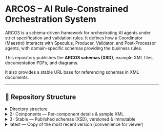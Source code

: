 # ARCOS – AI Rule-Constrained Orchestration System

ARCOS is a schema-driven framework for orchestrating AI agents under strict 
specification and validation rules. It defines how a Coordinator (Maestro) 
interacts with Speculus, Producer, Validator, and Post-Processor agents, 
with domain-specific schemas providing the business rules.

This repository publishes the **ARCOS schemas (XSD)**, example XML files, 
documentation PDFs, and diagrams. 

It also provides a stable URL base for referencing schemas in XML documents.

---

## 📂 Repository Structure

<details>
  <summary>Directory structure</summary>

**Top-level files**
- README.md — This file
- LICENSE
- CONTRIBUTING.md
- index.html — Interactive architecture viewer (loads architecture.svg)

  <details>
    <summary>1- Docs (Current) — Overview PDFs &amp; support files</summary>

```text
1- Docs (Current)/
├── ARCOS.pdf
├── ARCOS-Orchestrator.pdf
├── ARCOS-Speculus.pdf
├── Domain-Speculus.pdf
├── Domain-Producer.pdf
├── Domain-Validator.pdf
├── Domain-Post-Processor.pdf
└── JPG/, SVG/, PNG/
```
  </details>

  <details>
    <summary>2- Components — Per-component details &amp; sample XML</summary>

    <details>
      <summary>Core Related</summary>

```text
Core Related/
├── 1-ARCOS-Orchestrator/
└── 2-ARCOS-Speculus/
```
    </details>

    <details>
      <summary>Domain Related</summary>

```text
Domain Related/
├── 3-Domain-Speculus/
├── 4-Domain-Producer/
├── 5-Domain-Validator/
└── 6-Domain-Post-Processor/
```
    </details>

    <details>
      <summary>Samples &amp; fixtures</summary>

```text
(samples & example XML)
├── Arcos_Project.xml
├── bleu_inventory_v5_sample.xml
├── Bleu_Predefined_CRUD_Rules.xml
└── Domain_Rules.xml
```
    </details>

  </details>

  <details>
    <summary>3- Stable — Published schemas (XSD), versioned &amp; immutable</summary>

    <details>
      <summary>v0.3.1</summary>

```text
v0.3.1/
├── Arcos_Project.xsd
├── ARCOS_Speculus_Response.xsd
├── Domain_Rules.xsd
├── Maestro_ArcosSpeculus_Messaging.xsd
├── Maestro_DomainSpeculus_Messaging.xsd
├── Maestro_PostProcessor_Messaging.xsd
├── Maestro_Producer_Messaging.xsd
├── Maestro_Validator_Messaging.xsd
├── PostProcessor_Report.xsd
├── PostProcessor_Response.xsd
├── Predefined_Domain_Rules.xsd
├── Producer_Response.xsd
├── Validator_Report.xsd
├── Validator_Response.xsd
└── bleu_parts_v5.xsd
```
    </details>

  </details>

  <details>
    <summary>latest — Copy of the most recent version (convenience for viewer)</summary>

```text
latest/
└── v0.3.1/   (symlink or copied contents of the most recent stable)
```
  </details>

</details>
